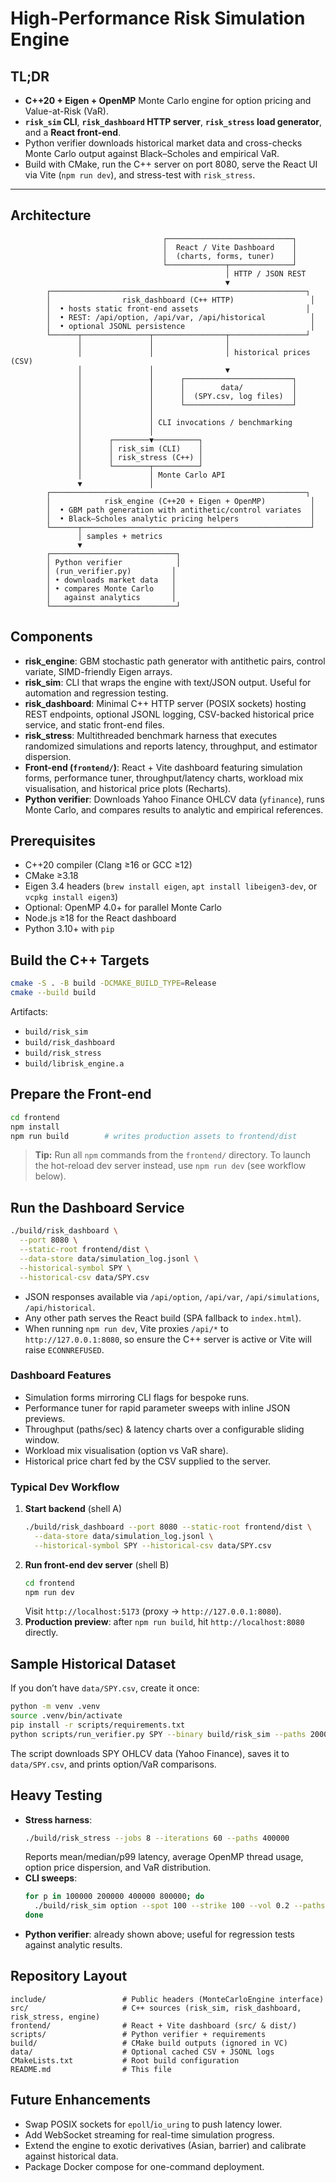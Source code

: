 # High-Performance Risk Simulation Engine

## TL;DR
- **C++20 + Eigen + OpenMP** Monte Carlo engine for option pricing and Value-at-Risk (VaR).
- **`risk_sim` CLI**, **`risk_dashboard` HTTP server**, **`risk_stress` load generator**, and a **React front-end**.
- Python verifier downloads historical market data and cross-checks Monte Carlo output against Black–Scholes and empirical VaR.
- Build with CMake, run the C++ server on port 8080, serve the React UI via Vite (`npm run dev`), and stress-test with `risk_stress`.

---

## Architecture
```
                                  ┌────────────────────────────┐
                                  │  React / Vite Dashboard    │
                                  │  (charts, forms, tuner)    │
                                  └─────────────┬──────────────┘
                                                │ HTTP / JSON REST
                                                ▼
        ┌─────────────────────────────────────────────────────────┐
        │                risk_dashboard (C++ HTTP)                 │
        │  • hosts static front-end assets                        │
        │  • REST: /api/option, /api/var, /api/historical          │
        │  • optional JSONL persistence                            │
        └──────┬───────────────┬────────────────┬─────────────────┘
               │               │                │
               │               │                │ historical prices (CSV)
               │               │                ▼
               │               │      ┌────────────────────────┐
               │               │      │        data/           │
               │               │      │  (SPY.csv, log files)  │
               │               │      └────────────────────────┘
               │               │
               │               │ CLI invocations / benchmarking
               │               │
               │      ┌────────▼──────────┐
               │      │ risk_sim (CLI)    │
               │      │ risk_stress (C++) │
               │      └────────┬──────────┘
               │               │ Monte Carlo API
               ▼               │
        ┌─────────────────────────────────────────────────────────┐
        │            risk_engine (C++20 + Eigen + OpenMP)          │
        │  • GBM path generation with antithetic/control variates  │
        │  • Black–Scholes analytic pricing helpers                │
        └──────┬───────────────────────────────────────────────────┘
               │ samples + metrics
               ▼
        ┌────────────────────────────┐
        │ Python verifier            │
        │ (run_verifier.py)         │
        │ • downloads market data   │
        │ • compares Monte Carlo    │
        │   against analytics       │
        └────────────────────────────┘
```

## Components
- **risk_engine**: GBM stochastic path generator with antithetic pairs, control variate, SIMD-friendly Eigen arrays.
- **risk_sim**: CLI that wraps the engine with text/JSON output. Useful for automation and regression testing.
- **risk_dashboard**: Minimal C++ HTTP server (POSIX sockets) hosting REST endpoints, optional JSONL logging, CSV-backed historical price service, and static front-end files.
- **risk_stress**: Multithreaded benchmark harness that executes randomized simulations and reports latency, throughput, and estimator dispersion.
- **Front-end (`frontend/`)**: React + Vite dashboard featuring simulation forms, performance tuner, throughput/latency charts, workload mix visualisation, and historical price plots (Recharts).
- **Python verifier**: Downloads Yahoo Finance OHLCV data (`yfinance`), runs Monte Carlo, and compares results to analytic and empirical references.

## Prerequisites
- C++20 compiler (Clang ≥16 or GCC ≥12)
- CMake ≥3.18
- Eigen 3.4 headers (`brew install eigen`, `apt install libeigen3-dev`, or `vcpkg install eigen3`)
- Optional: OpenMP 4.0+ for parallel Monte Carlo
- Node.js ≥18 for the React dashboard
- Python 3.10+ with `pip`

## Build the C++ Targets
```bash
cmake -S . -B build -DCMAKE_BUILD_TYPE=Release
cmake --build build
```
Artifacts:
- `build/risk_sim`
- `build/risk_dashboard`
- `build/risk_stress`
- `build/librisk_engine.a`

## Prepare the Front-end
```bash
cd frontend
npm install
npm run build        # writes production assets to frontend/dist
```
> **Tip:** Run all `npm` commands from the `frontend/` directory. To launch the hot-reload dev server instead, use `npm run dev` (see workflow below).

## Run the Dashboard Service
```bash
./build/risk_dashboard \
  --port 8080 \
  --static-root frontend/dist \
  --data-store data/simulation_log.jsonl \
  --historical-symbol SPY \
  --historical-csv data/SPY.csv
```
- JSON responses available via `/api/option`, `/api/var`, `/api/simulations`, `/api/historical`.
- Any other path serves the React build (SPA fallback to `index.html`).
- When running `npm run dev`, Vite proxies `/api/*` to `http://127.0.0.1:8080`, so ensure the C++ server is active or Vite will raise `ECONNREFUSED`.

### Dashboard Features
- Simulation forms mirroring CLI flags for bespoke runs.
- Performance tuner for rapid parameter sweeps with inline JSON previews.
- Throughput (paths/sec) & latency charts over a configurable sliding window.
- Workload mix visualisation (option vs VaR share).
- Historical price chart fed by the CSV supplied to the server.

### Typical Dev Workflow
1. **Start backend** (shell A)
   ```bash
   ./build/risk_dashboard --port 8080 --static-root frontend/dist \
     --data-store data/simulation_log.jsonl \
     --historical-symbol SPY --historical-csv data/SPY.csv
   ```
2. **Run front-end dev server** (shell B)
   ```bash
   cd frontend
   npm run dev
   ```
   Visit `http://localhost:5173` (proxy -> `http://127.0.0.1:8080`).
3. **Production preview**: after `npm run build`, hit `http://localhost:8080` directly.

## Sample Historical Dataset
If you don’t have `data/SPY.csv`, create it once:
```bash
python -m venv .venv
source .venv/bin/activate
pip install -r scripts/requirements.txt
python scripts/run_verifier.py SPY --binary build/risk_sim --paths 200000 --notional 1e6
```
The script downloads SPY OHLCV data (Yahoo Finance), saves it to `data/SPY.csv`, and prints option/VaR comparisons.

## Heavy Testing
- **Stress harness**:
  ```bash
  ./build/risk_stress --jobs 8 --iterations 60 --paths 400000
  ```
  Reports mean/median/p99 latency, average OpenMP thread usage, option price dispersion, and VaR distribution.
- **CLI sweeps**:
  ```bash
  for p in 100000 200000 400000 800000; do
    ./build/risk_sim option --spot 100 --strike 100 --vol 0.2 --paths "$p" --format json
  done
  ```
- **Python verifier**: already shown above; useful for regression tests against analytic results.

## Repository Layout
```
include/                 # Public headers (MonteCarloEngine interface)
src/                     # C++ sources (risk_sim, risk_dashboard, risk_stress, engine)
frontend/                # React + Vite dashboard (src/ & dist/)
scripts/                 # Python verifier + requirements
build/                   # CMake build outputs (ignored in VC)
data/                    # Optional cached CSV + JSONL logs
CMakeLists.txt           # Root build configuration
README.md                # This file
```

## Future Enhancements
- Swap POSIX sockets for `epoll`/`io_uring` to push latency lower.
- Add WebSocket streaming for real-time simulation progress.
- Extend the engine to exotic derivatives (Asian, barrier) and calibrate against historical data.
- Package Docker compose for one-command deployment.
